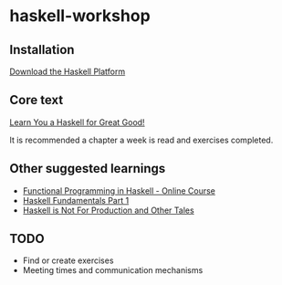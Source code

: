 haskell-workshop
================

Installation
------------
[Download the Haskell Platform](https://www.haskell.org/platform/)

Core text
-----------
[Learn You a Haskell for Great Good!](http://learnyouahaskell.com/chapters)

It is recommended a chapter a week is read and exercises completed. 

Other suggested learnings
-------------------------
* [Functional Programming in Haskell - Online Course](https://www.futurelearn.com/courses/functional-programming-haskell/3)
* [Haskell Fundamentals Part 1](https://app.pluralsight.com/library/courses/haskell-fundamentals-part1/table-of-contents)
* [Haskell is Not For Production and Other Tales](https://www.youtube.com/watch?v=mlTO510zO78)

TODO
----
* Find or create exercises
* Meeting times and communication mechanisms
